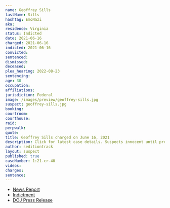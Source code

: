 ```yaml
---
name: Geoffrey Sills
lastName: Sills
hashtag: EmoNazi
aka:
residence: Virginia
status: Indicted
date: 2021-06-16
charged: 2021-06-16
indicted: 2021-06-16
convicted:
sentenced:
dismissed:
deceased:
plea_hearing: 2022-08-23
sentencing:
age: 30
occupation:
affiliations:
jurisdiction: Federal
image: /images/preview/geoffrey-sills.jpg
suspect: geoffrey-sills.jpg
booking:
courtroom:
courthouse:
raid:
perpwalk:
quote:
title: Geoffrey Sills charged on June 16, 2021
description: Click for latest case details. Suspects innocent until proven guilty.
author: seditiontrack
layout: suspect
published: true
caseNumber: 1:21-cr-40
videos:
charges:
sentence:
---
```


- [News Report](https://www.msn.com/en-us/news/us/virginia-man-assaulted-police-with-baton-poles-in-capitol-tunnel-doj-says/ar-AALp292)
- [Indictment](https://www.justice.gov/usao-dc/case-multi-defendant/file/1405881/download)
- [DOJ Press Release](https://www.justice.gov/usao-dc/pr/virginia-man-arrested-assault-law-enforcement-during-jan-6-capitol-breach)
